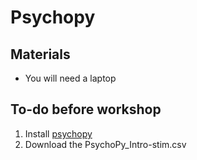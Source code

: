 # Psychopy

## Materials
* You will need a laptop

## To-do before workshop
1. Install [psychopy](https://github.com/psychopy/psychopy/releases/tag/1.90.3)
2. Download the PsychoPy_Intro-stim.csv



